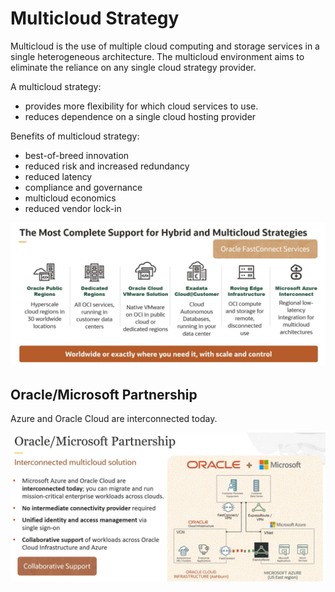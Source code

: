 # Multicloud Strategy

Multicloud is the use of multiple cloud computing and storage services in a single heterogeneous architecture.  The multicloud environment aims to eliminate the reliance on any single cloud strategy provider.

A multicloud strategy:
- provides more flexibility for which cloud services to use. 
- reduces dependence on a single cloud hosting provider

Benefits of multicloud strategy:
- best-of-breed innovation
- reduced risk and increased redundancy
- reduced latency
- compliance and governance
- multicloud economics
- reduced vendor lock-in

![Hybrid and Multicloud Strategies](../images/multicloud.png)

## Oracle/Microsoft Partnership

Azure and Oracle Cloud are interconnected today.

![Oracle/Microsoft Partnership](../images/oracle_microsoft.png)